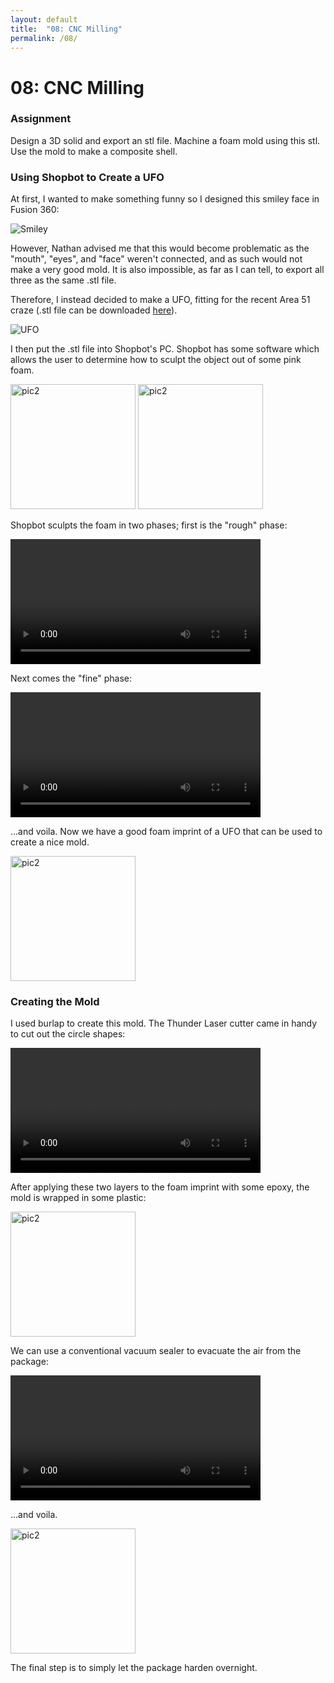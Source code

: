 ```yaml
---
layout: default
title:  "08: CNC Milling"
permalink: /08/
---
```


# 08: CNC Milling

### Assignment

Design a 3D solid and export an stl file.
Machine a foam mold using this stl.
Use the mold to make a composite shell.

### Using Shopbot to Create a UFO

At first, I wanted to make something funny so I designed this smiley face in Fusion 360:

<img src="smiley.png" alt="Smiley">

However, Nathan advised me that this would become problematic as the \"mouth\", \"eyes\", and \"face\" weren't connected, and as such would not make a very good mold. It is also impossible, as far as I can tell, to export all three as the same .stl file.

Therefore, I instead decided to make a UFO, fitting for the recent Area 51 craze \(.stl file can be downloaded [here](https://kem406.github.io/PHYS-S12/08/UFO.stl)\).

<img src="ufo.png" alt="UFO">

I then put the .stl file into Shopbot's PC. Shopbot has some software which allows the user to determine how to sculpt the object out of some pink foam.

<img src="saucer2.jpg" alt="pic2" style="height: 200px; max-width: 48%">

<img src="saucer3.jpg" alt="pic2" style="height: 200px; max-width: 48%">

Shopbot sculpts the foam in two phases; first is the \"rough\" phase:

<video width="400" controls>
	<source src="rough1.mp4" type="video/mp4">
</video>

Next comes the \"fine\" phase:

<video width="400" controls>
	<source src="fine1.mp4" type="video/mp4">
</video>

...and voila. Now we have a good foam imprint of a UFO that can be used to create a nice mold.

<img src="foam.jpg" alt="pic2" style="height: 200px; max-width: 48%">

### Creating the Mold

I used burlap to create this mold. The Thunder Laser cutter came in handy to cut out the circle shapes:

<video width="400" controls>
	<source src="burlap1.mp4" type="video/mp4">
</video>

After applying these two layers to the foam imprint with some epoxy, the mold is wrapped in some plastic:

<img src="plastic.jpg" alt="pic2" style="height: 200px; max-width: 48%">

We can use a conventional vacuum sealer to evacuate the air from the package:

<video width="400" controls>
	<source src="vacuum.mp4" type="video/mp4">
</video>

...and voila.

<img src="finshed.jpg" alt="pic2" style="height: 200px; max-width: 48%">

The final step is to simply let the package harden overnight.
